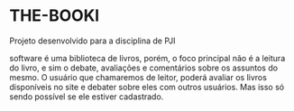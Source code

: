 # THE-BOOKl

Projeto desenvolvido para a disciplina de PJI


software é uma biblioteca de livros, porém, o foco principal não é a leitura do livro, e sim o debate, avaliações e comentários sobre os assuntos do mesmo. O usuário que chamaremos de leitor, poderá avaliar os livros disponíveis no site e debater sobre eles com outros usuários. Mas isso só sendo possível se ele estiver cadastrado.
